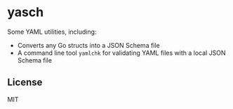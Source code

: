 # yasch

Some YAML utilities, including:

* Converts any Go structs into a JSON Schema file
* A command line tool `yamlchk` for validating YAML files with a local JSON Schema file

## License

MIT
